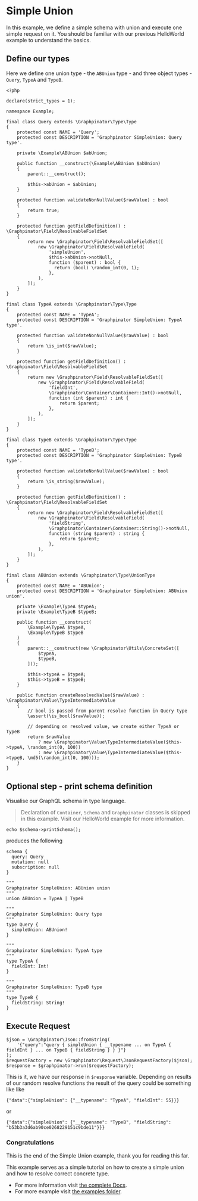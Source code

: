 # Simple Union

In this example, we define a simple schema with union and execute one simple request on it.
You should be familiar with our previous HelloWorld example to understand the basics.

## Define our types

Here we define one union type - the `ABUnion` type - and three object types - `Query`, `TypeA` and `TypeB`.

```
<?php

declare(strict_types = 1);

namespace Example;

final class Query extends \Graphpinator\Type\Type
{
    protected const NAME = 'Query';
    protected const DESCRIPTION = 'Graphpinator SimpleUnion: Query type'.

    private \Example\ABUnion $abUnion;
    
    public function __construct(\Example\ABUnion $abUnion) 
    {
        parent::__construct();
    
        $this->abUnion = $abUnion;
    }

    protected function validateNonNullValue($rawValue) : bool
    {
        return true;
    }

    protected function getFieldDefinition() : \Graphpinator\Field\ResolvableFieldSet
    {
        return new \Graphpinator\Field\ResolvableFieldSet([
            new \Graphpinator\Field\ResolvableField(
                'simpleUnion',
                $this->abUnion->notNull,
                function ($parent) : bool {
                  return (bool) \random_int(0, 1);
                },
            ),
        ]);
    }
}

final class TypeA extends \Graphpinator\Type\Type
{
    protected const NAME = 'TypeA';
    protected const DESCRIPTION = 'Graphpinator SimpleUnion: TypeA type'.

    protected function validateNonNullValue($rawValue) : bool
    {
        return \is_int($rawValue);
    }

    protected function getFieldDefinition() : \Graphpinator\Field\ResolvableFieldSet
    {
        return new \Graphpinator\Field\ResolvableFieldSet([
            new \Graphpinator\Field\ResolvableField(
                'fieldInt',
                \Graphpinator\Container\Container::Int()->notNull,
                function (int $parent) : int {
                    return $parent;
                },
            ),
        ]);
    }
}

final class TypeB extends \Graphpinator\Type\Type
{
    protected const NAME = 'TypeB';
    protected const DESCRIPTION = 'Graphpinator SimpleUnion: TypeB type'.

    protected function validateNonNullValue($rawValue) : bool
    {
        return \is_string($rawValue);
    }

    protected function getFieldDefinition() : \Graphpinator\Field\ResolvableFieldSet
    {
        return new \Graphpinator\Field\ResolvableFieldSet([
            new \Graphpinator\Field\ResolvableField(
                'fieldString',
                \Graphpinator\Container\Container::String()->notNull,
                function (string $parent) : string {
                    return $parent;
                },
            ),
        ]);
    }
}

final class ABUnion extends \Graphpinator\Type\UnionType
{
    protected const NAME = 'ABUnion';
    protected const DESCRIPTION = 'Graphpinator SimpleUnion: ABUnion union'.

    private \Example\TypeA $typeA;
    private \Example\TypeB $typeB;

    public function __construct(
        \Example\TypeA $typeA,
        \Example\TypeB $typeB
    )
    {
        parent::__construct(new \Graphpinator\Utils\ConcreteSet([
            $typeA,
            $typeB,
        ]));

        $this->typeA = $typeA;
        $this->typeB = $typeB;
    }

    public function createResolvedValue($rawValue) : \Graphpinator\Value\TypeIntermediateValue
    {
        // bool is passed from parent resolve function in Query type
        \assert(\is_bool($rawValue));

        // depending on resolved value, we create either TypeA or TypeB
        return $rawValue
            ? new \Graphpinator\Value\TypeIntermediateValue($this->typeA, \random_int(0, 100))
            : new \Graphpinator\Value\TypeIntermediateValue($this->typeB, \md5(\random_int(0, 100)));
    }
}
```

## Optional step - print schema definition

Visualise our GraphQL schema in type language.

> Declaration of `Container`, `Schema` and `Graphpinator` classes is skipped in this example. Visit our HelloWorld example for more information.

```
echo $schema->printSchema();
```

produces the following

```
schema {
  query: Query
  mutation: null
  subscription: null
}

"""
Graphpinator SimpleUnion: ABUnion union
"""
union ABUnion = TypeA | TypeB

"""
Graphpinator SimpleUnion: Query type
"""
type Query {
  simpleUnion: ABUnion!
}

"""
Graphpinator SimpleUnion: TypeA type
"""
type TypeA {
  fieldInt: Int!
}

"""
Graphpinator SimpleUnion: TypeB type
"""
type TypeB {
  fieldString: String!
}
```

## Execute Request

```
$json = \Graphpinator\Json::fromString(
    '{"query":"query { simpleUnion { __typename ... on TypeA { fieldInt } ... on TypeB { fieldString } } }"}
);
$requestFactory = new \Graphpinator\Request\JsonRequestFactory($json);
$response = $graphpinator->run($requestFactory);
```

This is it, we have our response in `$response` variable. Depending on results of our random resolve functions the result of the query could be something like like

```
{"data":{"simpleUnion": {"__typename": "TypeA", "fieldInt": 55}}}
```

or

```
{"data":{"simpleUnion": {"__typename": "TypeB", "fieldString": "b53b3a3d6ab90ce0268229151c9bde11"}}}
```

### Congratulations

This is the end of the Simple Union example, thank you for reading this far.

This example serves as a simple tutorial on how to create a simple union and how to resolve correct concrete type. 
- For more information visit [the complete Docs](https://github.com/infinityloop-dev/graphpinator/blob/master/docs/README.md).
- For more example visit [the examples folder](https://github.com/infinityloop-dev/graphpinator/blob/master/docs/examples).
